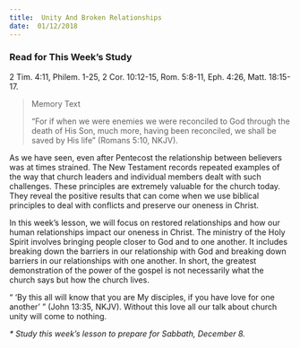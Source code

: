 ```yaml
---
title:  Unity And Broken Relationships
date:  01/12/2018
---
```


### Read for This Week’s Study
2 Tim. 4:11, Philem. 1-25, 2 Cor. 10:12-15, Rom. 5:8-11, Eph. 4:26, Matt. 18:15-17.

> <p>Memory Text</p>
> “For if when we were enemies we were reconciled to God through the death of His Son, much more, having been reconciled, we shall be saved by His life” (Romans 5:10, NKJV).

As we have seen, even after Pentecost the relationship between believers was at times strained. The New Testament records repeated examples of the way that church leaders and individual members dealt with such challenges. These principles are extremely valuable for the church today. They reveal the positive results that can come when we use biblical principles to deal with conflicts and preserve our oneness in Christ.

In this week’s lesson, we will focus on restored relationships and how our human relationships impact our oneness in Christ. The ministry of the Holy Spirit involves bringing people closer to God and to one another. It includes breaking down the barriers in our relationship with God and breaking down barriers in our relationships with one another. In short, the greatest demonstration of the power of the gospel is not necessarily what the church says but how the church lives.

“ ‘By this all will know that you are My disciples, if you have love for one another’ ” (John 13:35, NKJV). Without this love all our talk about church unity will come to nothing.

_* Study this week’s lesson to prepare for Sabbath, December 8._